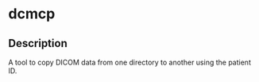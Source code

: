 # dcmcp

## Description

A tool to copy DICOM data from one directory to another using the patient ID.

